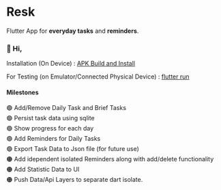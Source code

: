 # Resk

Flutter App for **everyday tasks** and **reminders**.

### :wave: Hi, 

Installation (On Device) : [APK Build and Install](https://docs.flutter.dev/deployment/android#:~:text=the%20Play%20Store.-,Build%20an%20APK,-Although%20app%20bundles)

For Testing (on Emulator/Connected Physical Device) : [flutter run](https://docs.flutter.dev/reference/flutter-cli#flutter-commands) 

#### Milestones

:green_circle: Add/Remove Daily Task and Brief Tasks <br />
:green_circle: Persist task data using sqlite <br />
:green_circle: Show progress for each day<br />:green_circle: Add Reminders for Daily Tasks <br />
:green_circle: Export Task Data to Json file (for future use) <br />
:orange_circle: Add idependent isolated Reminders along with add/delete functionality <br />
:orange_circle: Add Statistic Data to UI <br />
:orange_circle: Push Data/Api Layers to separate dart isolate. <br />
